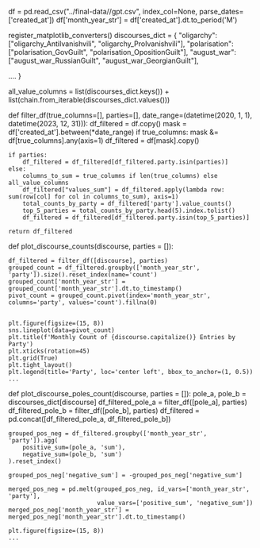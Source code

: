 

df = pd.read_csv("../final-data//gpt.csv", index_col=None,  parse_dates=['created_at'])
df['month_year_str'] = df['created_at'].dt.to_period('M')


register_matplotlib_converters()
discourses_dict = {
    "oligarchy": ["oligarchy_AntiIvanishvili", "oligarchy_ProIvanishvili"],
    "polarisation": ["polarisation_GovGuilt", "polarisation_OpositionGuilt"],
    "august_war": ["august_war_RussianGuilt", "august_war_GeorgianGuilt"],

   ....
}

all_value_columns = list(discourses_dict.keys()) + list(chain.from_iterable(discourses_dict.values()))

def filter_df(true_columns=[], parties=[], date_range=(datetime(2020, 1, 1), datetime(2023, 12, 31))):
    df_filtered = df.copy()
    mask = df['created_at'].between(*date_range)
    if true_columns:
        mask &= df[true_columns].any(axis=1)
    df_filtered = df[mask].copy()

    if parties:
        df_filtered = df_filtered[df_filtered.party.isin(parties)]
    else:
        columns_to_sum = true_columns if len(true_columns) else all_value_columns
        df_filtered["values_sum"] = df_filtered.apply(lambda row: sum(row[col] for col in columns_to_sum), axis=1)
        total_counts_by_party = df_filtered['party'].value_counts()
        top_5_parties = total_counts_by_party.head(5).index.tolist()
        df_filtered = df_filtered[df_filtered.party.isin(top_5_parties)]

    return df_filtered


def plot_discourse_counts(discourse, parties = []):

    df_filtered = filter_df([discourse], parties)
    grouped_count = df_filtered.groupby(['month_year_str', 'party']).size().reset_index(name='count')
    grouped_count['month_year_str'] = grouped_count['month_year_str'].dt.to_timestamp()
    pivot_count = grouped_count.pivot(index='month_year_str', columns='party', values='count').fillna(0)


    plt.figure(figsize=(15, 8))
    sns.lineplot(data=pivot_count)
    plt.title(f'Monthly Count of {discourse.capitalize()} Entries by Party')
    plt.xticks(rotation=45)
    plt.grid(True)
    plt.tight_layout()
    plt.legend(title='Party', loc='center left', bbox_to_anchor=(1, 0.5))
    ...


def plot_discourse_poles_count(discourse, parties = []):
    pole_a, pole_b = discourses_dict[discourse]
    df_filtered_pole_a = filter_df([pole_a], parties)
    df_filtered_pole_b = filter_df([pole_b], parties)
    df_filtered = pd.concat([df_filtered_pole_a, df_filtered_pole_b])

    grouped_pos_neg = df_filtered.groupby(['month_year_str', 'party']).agg(
        positive_sum=(pole_a, 'sum'),
        negative_sum=(pole_b, 'sum')
    ).reset_index()

    grouped_pos_neg['negative_sum'] = -grouped_pos_neg['negative_sum']

    merged_pos_neg = pd.melt(grouped_pos_neg, id_vars=['month_year_str', 'party'],
                             value_vars=['positive_sum', 'negative_sum'])
    merged_pos_neg['month_year_str'] = merged_pos_neg['month_year_str'].dt.to_timestamp()

    plt.figure(figsize=(15, 8))
    ...
